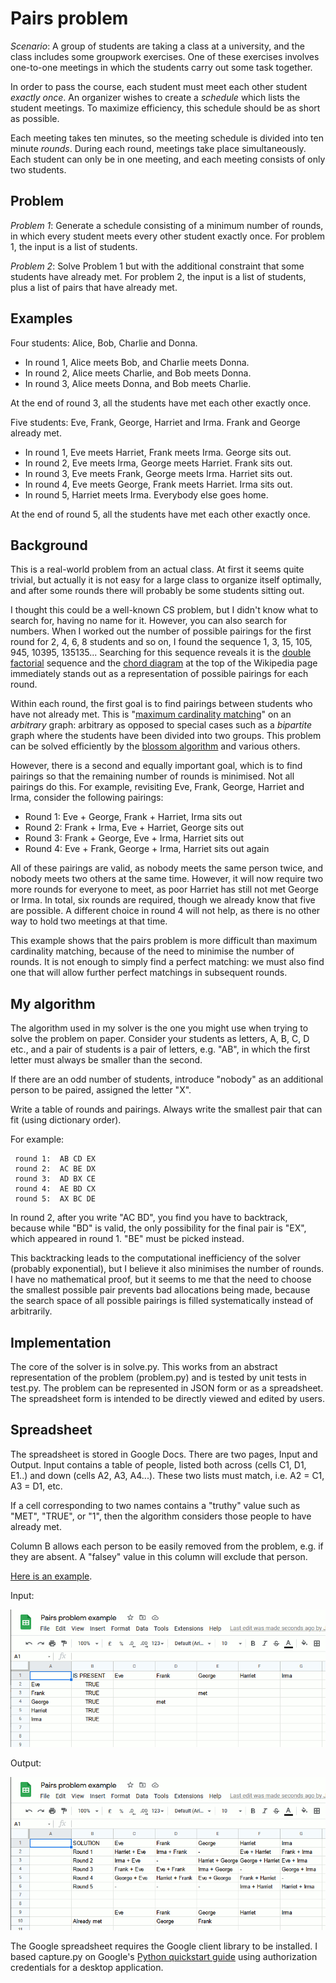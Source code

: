 
Pairs problem
=============

_Scenario_: A group of students are taking a class at a university,
and the class includes some groupwork exercises.
One of these exercises involves one-to-one meetings in which the
students carry out some task together.

In order to pass the course, each student must meet each other
student _exactly once_. An organizer wishes to
create a _schedule_ which lists the student meetings.
To maximize efficiency, this schedule should be as short as possible.

Each meeting takes ten minutes, so the meeting schedule is divided
into ten minute _rounds_. During each round, meetings
take place simultaneously. Each student can only be in one
meeting, and each meeting consists of only two students.

Problem
-------

_Problem 1_: Generate a schedule consisting of a minimum number
of rounds, in which every student meets every other student
exactly once. For problem 1, the input is a list of students.

_Problem 2_: Solve Problem 1 but with the additional constraint
that some students have already met. For problem 2, the input
is a list of students, plus a list of pairs that have already met.

Examples
--------

Four students: Alice, Bob, Charlie and Donna.

* In round 1, Alice meets Bob, and Charlie meets Donna.
* In round 2, Alice meets Charlie, and Bob meets Donna.
* In round 3, Alice meets Donna, and Bob meets Charlie.

At the end of round 3, all the students have met each other exactly once.

Five students: Eve, Frank, George, Harriet and Irma.
Frank and George already met.

* In round 1, Eve meets Harriet, Frank meets Irma. George sits out.
* In round 2, Eve meets Irma, George meets Harriet. Frank sits out.
* In round 3, Eve meets Frank, George meets Irma. Harriet sits out.
* In round 4, Eve meets George, Frank meets Harriet. Irma sits out.
* In round 5, Harriet meets Irma. Everybody else goes home.

At the end of round 5, all the students have met each other exactly once.

Background
----------

This is a real-world problem from an actual class. At first it
seems quite trivial, but actually it is not easy for a large class
to organize itself optimally, and after some rounds there will
probably be some students sitting out.

I thought this could be a well-known CS problem, but I didn't know what
to search for, having no name for it. However, you can also search
for numbers. When I worked out the number of possible pairings for the first round
for 2, 4, 6, 8 students and so on, I found the sequence 1, 3, 15,
105, 945, 10395, 135135... Searching for this sequence reveals it is
the [double factorial](https://en.wikipedia.org/wiki/Double_factorial)
sequence and the
[chord diagram](https://commons.wikimedia.org/wiki/File:Chord_diagrams_K6_matchings.svg)
at the top of the Wikipedia page immediately
stands out as a representation of possible pairings for each round.

Within each round, the first goal is to find pairings between students who
have not already met. This is "[maximum cardinality
matching](https://en.wikipedia.org/wiki/Maximum_cardinality_matching)"
on an _arbitrary_ graph: arbitrary as opposed to special cases such as a
_bipartite_ graph where the students have been divided into two groups.
This problem can be solved efficiently by
the [blossom algorithm](https://en.wikipedia.org/wiki/Blossom_algorithm) and
various others.

However, there is a second and equally important goal, which is to find
pairings so that the remaining number of rounds is minimised. Not all pairings
do this. For example, revisiting Eve, Frank, George, Harriet and Irma, consider
the following pairings:

* Round 1: Eve + George, Frank + Harriet, Irma sits out
* Round 2: Frank + Irma, Eve + Harriet, George sits out
* Round 3: Frank + George, Eve + Irma, Harriet sits out
* Round 4: Eve + Frank, George + Irma, Harriet sits out again

All of these pairings are valid, as nobody meets the same person twice,
and nobody meets two others at the same time. However, it will now require
two more rounds for everyone to meet, as poor Harriet has still not met George or
Irma. In total, six rounds are required, though we already know that
five are possible. A different choice in round 4 will not help, as there is no other
way to hold two meetings at that time. 

This example shows that the pairs problem is more difficult than
maximum cardinality matching, because of the need to minimise the number
of rounds. It is not enough to simply find a perfect matching: we must also
find one that will allow further perfect matchings in subsequent rounds.

My algorithm
------------

The algorithm used in my solver is the one you might use when trying to solve the
problem on paper. Consider your students as letters, A, B, C, D etc., and a pair
of students is a pair of letters, e.g. "AB", in which the first letter must always be smaller
than the second.

If there are an odd number of students, introduce "nobody" as an additional person
to be paired, assigned the letter "X".

Write a table of rounds and pairings.
Always write the smallest pair that can fit (using dictionary order).

For example:

     round 1:  AB CD EX
     round 2:  AC BE DX
     round 3:  AD BX CE
     round 4:  AE BD CX
     round 5:  AX BC DE

In round 2, after you write "AC BD", you find you have to backtrack, because while "BD" is
valid, the only possibility for the final pair is "EX", which appeared in round 1.
"BE" must be picked instead.

This backtracking leads to the computational inefficiency of the solver (probably exponential), but
I believe it also minimises the number of rounds. I have no mathematical proof, but it seems to me
that the need to choose the smallest possible pair prevents bad allocations being made, because
the search space of all possible pairings is filled systematically instead of arbitrarily.



Implementation
--------------

The core of the solver is in solve.py. This works from an abstract
representation of the problem (problem.py) and is tested by unit
tests in test.py. The problem can be represented in JSON form
or as a spreadsheet. The spreadsheet form is intended to be
directly viewed and edited by users.

Spreadsheet
-----------

The spreadsheet is stored in Google Docs. There are two pages,
Input and Output. Input contains a table of people, listed both
across (cells C1, D1, E1..) and down (cells A2, A3, A4...). These
two lists must match, i.e. A2 = C1, A3 = D1, etc.

If a cell corresponding to two names contains a "truthy" value
such as "MET", "TRUE", or "1", then the algorithm considers those
people to have already met.

Column B allows each person to be easily removed from the problem,
e.g. if they are absent. A "falsey" value in this column will
exclude that person.

[Here is an example](https://docs.google.com/spreadsheets/d/1RUksPozO0sZPyPnlRhDgmgyIMZz3gNYWlNSmTYpr2mo/edit?usp=sharing).

Input:

![input](/sample-input.png)

Output:

![output](/sample-output.png)

The Google spreadsheet requires the Google
client library to be installed. I based capture.py on Google's
[Python quickstart guide](https://developers.google.com/sheets/api/quickstart/python)
using authorization credentials for a desktop application.


